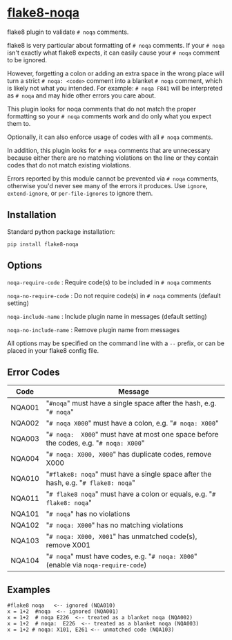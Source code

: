 [flake8-noqa](https://github.com/plinss/flake8-noqa)
==========

flake8 plugin to validate `# noqa` comments.

flake8 is very particular about formatting of `# noqa` comments.
If your `# noqa` isn't exactly what flake8 expects, 
it can easily cause your `# noqa` comment to be ignored.

However, forgetting a colon or adding an extra space in the wrong place
will turn a strict `# noqa: <code>` comment 
into a blanket `# noqa` comment,
which is likely not what you intended.
For example: `# noqa F841`
will be interpreted as `# noqa`
and may hide other errors you care about.

This plugin looks for noqa comments 
that do not match the proper formatting
so your `# noqa` comments work and do only what you expect them to.

Optionally, it can also enforce usage of codes with all `# noqa` comments.

In addition, this plugin looks for `# noqa` comments that are unnecessary
because either there are no matching violations on the line
or they contain codes that do not match existing violations.

Errors reported by this module cannot be prevented via `# noqa` comments,
otherwise you'd never see many of the errors it produces.
Use `ignore`, `extend-ignore`, or `per-file-ignores` to ignore them.


Installation
------------

Standard python package installation:

    pip install flake8-noqa


Options
-------
`noqa-require-code`
: Require code(s) to be included in  `# noqa` comments

`noqa-no-require-code`
: Do not require code(s) in `# noqa` comments (default setting)

`noqa-include-name`
: Include plugin name in messages (default setting)

`noqa-no-include-name`
: Remove plugin name from messages

All options may be specified on the command line with a `--` prefix,
or can be placed in your flake8 config file.


Error Codes
-----------

| Code   | Message |
|--------|---------|
| NQA001 | "`#noqa`" must have a single space after the hash, e.g. "`# noqa`" |
| NQA002 | "`# noqa X000`" must have a colon, e.g. "`# noqa: X000`" |
| NQA003 | "`# noqa:  X000`" must have at most one space before the codes, e.g. "`# noqa: X000`" |
| NQA004 | "`# noqa: X000, X000`" has duplicate codes, remove X000 |
| NQA010 | "`#flake8: noqa`" must have a single space after the hash, e.g. "`# flake8: noqa`" |
| NQA011 | "`# flake8 noqa`" must have a colon or equals, e.g. "`# flake8: noqa`" |
| NQA101 | "`# noqa`" has no violations |
| NQA102 | "`# noqa: X000`" has no matching violations |
| NQA103 | "`# noqa: X000, X001`" has unmatched code(s), remove X001 |
| NQA104 | "`# noqa`" must have codes, e.g. "`# noqa: X000`" (enable via `noqa-require-code`) |



Examples
--------

```
#flake8 noqa   <-- ignored (NQA010)
x = 1+2  #noqa  <-- ignored (NQA001)
x = 1+2  # noqa E226  <-- treated as a blanket noqa (NQA002)
x = 1+2  # noqa:  E226  <-- treated as a blanket noqa (NQA003)
x = 1+2 # noqa: X101, E261 <-- unmatched code (NQA103)
```